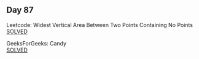 ## Day 87

Leetcode: Widest Vertical Area Between Two Points Containing No Points  
[SOLVED](https://leetcode.com/problems/widest-vertical-area-between-two-points-containing-no-points/description/)

GeeksForGeeks: Candy                  
[SOLVED](https://www.geeksforgeeks.org/problems/candy/1)